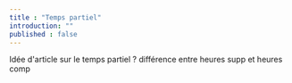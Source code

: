 ```yaml
---
title : "Temps partiel"
introduction: ""
published : false
---
```






Idée d'article sur le temps partiel ? différence entre heures supp et heures comp 
